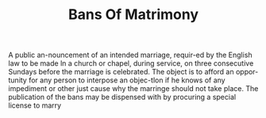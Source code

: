 ---
title: Bans Of Matrimony
permalink: "/definitions/bans-of-matrimony.html"
body: A public an-nouncement of an intended marriage, requir-ed by the English law
  to be made ln a church or chapel, during service, on three consecutive Sundays before
  the marriage is celebrated. The object is to afford an oppor-tunity for any person
  to interpose an objec-tlon if he knows of any impediment or other just cause why
  the marringe should not take place. The publication of the bans may be dispensed
  with by procuring a special license to marry
published_at: '2018-07-07'
layout: post
---